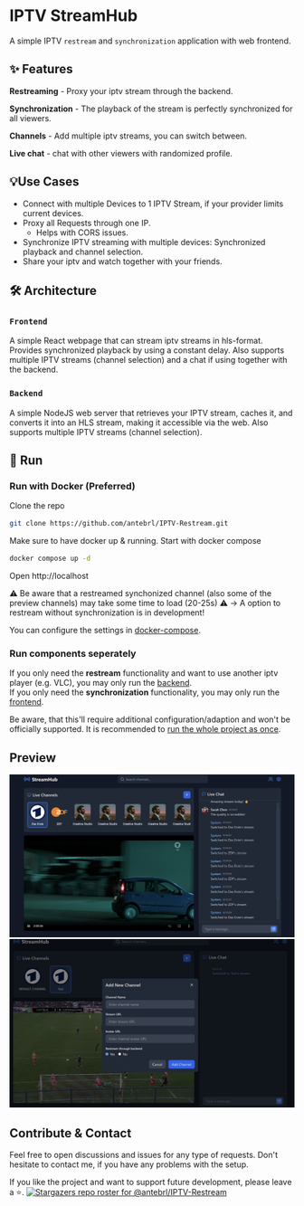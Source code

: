 # IPTV StreamHub

A simple IPTV `restream` and `synchronization` application with web frontend.


## ✨ Features 
**Restreaming** - Proxy your iptv stream through the backend.

**Synchronization** - The playback of the stream is perfectly synchronized for all viewers.

**Channels** - Add multiple iptv streams, you can switch between.

**Live chat** - chat with other viewers with randomized profile.


## 💡Use Cases
- Connect with multiple Devices to 1 IPTV Stream, if your provider limits current devices.
- Proxy all Requests through one IP.
  - Helps with CORS issues.
- Synchronize IPTV streaming with multiple devices: Synchronized playback and channel selection.
- Share your iptv and watch together with your friends.

## 🛠️ Architecture

### `Frontend`
A simple React webpage that can stream iptv streams in hls-format. Provides synchronized playback by using a constant delay. Also supports multiple IPTV streams (channel selection) and a chat if using together with the backend.

### `Backend`
A simple NodeJS web server that retrieves your IPTV stream, caches it, and converts it into an HLS stream, making it accessible via the web. Also supports multiple IPTV streams (channel selection).


## 🚀 Run

### Run with Docker (Preferred)

Clone the repo

```bash
git clone https://github.com/antebrl/IPTV-Restream.git
```

Make sure to have docker up & running. Start with docker compose
```bash
docker compose up -d
```
Open http://localhost

⚠️ Be aware that a restreamed synchonized channel (also some of the preview channels) may take some time to load (20-25s) ⚠️ -> A option to restream without synchronization is in development!


You can configure the settings in [docker-compose](docker-compose.yml).

### Run components seperately

If you only need the **restream** functionality and want to use another iptv player (e.g. VLC), you may only run the [backend](/backend/README.md).
<br>
If you only need the **synchronization** functionality, you may only run the [frontend](/frontend/README.md).


Be aware, that this'll require additional configuration/adaption and won't be officially supported. It is recommended to [run the whole project as once](#run-with-docker).

## Preview
![Frontend Preview](/frontend/ressources/frontend-preview.png)
![Add channel](/frontend/ressources/add-channel.png)

## Contribute & Contact
Feel free to open discussions and issues for any type of requests. Don't hesitate to contact me, if you have any problems with the setup.


If you like the project and want to support future development, please leave a ⭐.
[![Stargazers repo roster for @antebrl/IPTV-Restream](https://reporoster.com/stars/dark/antebrl/IPTV-Restream)](https://github.com/antebrl/IPTV-Restream/stargazers)
